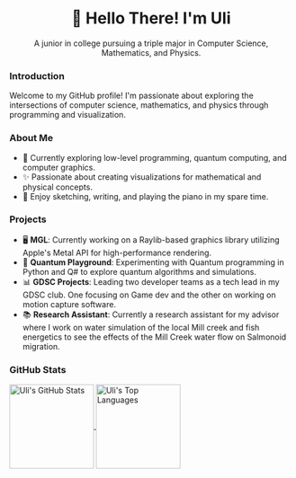 <h1 align="center">👋 Hello There! I'm Uli</h1>

<p align="center">A junior in college pursuing a triple major in Computer Science, Mathematics, and Physics.</p>

### Introduction
Welcome to my GitHub profile! I'm passionate about exploring the intersections of computer science, mathematics, and physics through programming and visualization.

### About Me
- 🌱 Currently exploring low-level programming, quantum computing, and computer graphics.
- ✨ Passionate about creating visualizations for mathematical and physical concepts.
- 🎨 Enjoy sketching, writing, and playing the piano in my spare time.

### Projects
- 🖥️ **MGL**: Currently working on a Raylib-based graphics library utilizing Apple's Metal API for high-performance rendering.
- 🔬 **Quantum Playground**: Experimenting with Quantum programming in Python and Q# to explore quantum algorithms and simulations. 
- 📊 **GDSC Projects**: Leading two developer teams as a tech lead in my GDSC club. One focusing on Game dev and the other on working on motion capture software.
- 📚 **Research Assistant**: Currently a research assistant for my advisor where I work on water simulation of the local Mill creek and fish energetics to see the effects of the Mill Creek water flow on Salmonoid migration.

### GitHub Stats
<a href="https://github.com/UlizesR/">
  <img height="150" align="center" src="https://github-readme-stats.vercel.app/api?username=Ulizesr&show_icons=true&theme=algolia" alt="Uli's GitHub Stats" />
</a>
<a href="https://github.com/UlizesR/">
  <img height="150" align="center" src="https://github-readme-stats.vercel.app/api/top-langs/?username=Ulizesr&layout=compact&theme=algolia" alt="Uli's Top Languages" />
</a>
